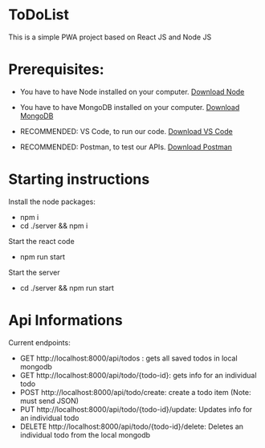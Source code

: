 # ToDoList
This is a simple PWA project based on React JS and Node JS

# Prerequisites:

* You have to have Node installed on your computer. [Download Node](https://nodejs.org/en/download/)

* You have to have MongoDB installed on your computer. [Download MongoDB](https://www.mongodb.com/try/download/community)

* RECOMMENDED: VS Code, to run our code. [Download VS Code](https://code.visualstudio.com/download)

* RECOMMENDED: Postman, to test our APIs. [Download Postman](https://www.postman.com/downloads/)

# Starting instructions
Install the node packages:
* npm i
* cd ./server && npm i

Start the react code
* npm run start

Start the server
* cd ./server && npm run start

# Api Informations
Current endpoints:

* GET http://localhost:8000/api/todos : gets all saved todos in local mongodb
* GET http://localhost:8000/api/todo/{todo-id}: gets info for an individual todo
* POST http://localhost:8000/api/todo/create: create a todo item (Note: must send JSON)
* PUT http://localhost:8000/api/todo/{todo-id}/update: Updates info for an individual todo
* DELETE http://localhost:8000/api/todo/{todo-id}/delete: Deletes an individual todo from the local mongodb

